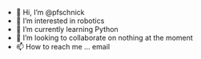 - 👋 Hi, I’m @pfschnick
- 👀 I’m interested in robotics
- 🌱 I’m currently learning Python
- 💞️ I’m looking to collaborate on nothing at the moment
- 📫 How to reach me ... email

<!---
pfschnick/pfschnick is a ✨ special ✨ repository because its `README.md` (this file) appears on your GitHub profile.
You can click the Preview link to take a look at your changes.
--->
